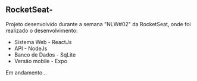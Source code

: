 ## RocketSeat-

Projeto desenvolvido durante a semana "NLW#02" da RocketSeat, onde foi realizado o desenvolvimento: 

- Sistema Web - ReactJs
- API - NodeJs
- Banco de Dados - SqLite
- Versão mobile - Expo

Em andamento...
